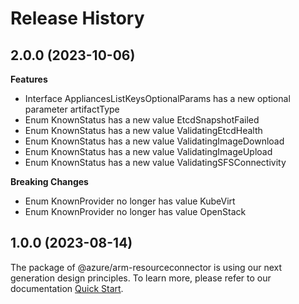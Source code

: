 # Release History
    
## 2.0.0 (2023-10-06)
    
**Features**

  - Interface AppliancesListKeysOptionalParams has a new optional parameter artifactType
  - Enum KnownStatus has a new value EtcdSnapshotFailed
  - Enum KnownStatus has a new value ValidatingEtcdHealth
  - Enum KnownStatus has a new value ValidatingImageDownload
  - Enum KnownStatus has a new value ValidatingImageUpload
  - Enum KnownStatus has a new value ValidatingSFSConnectivity

**Breaking Changes**

  - Enum KnownProvider no longer has value KubeVirt
  - Enum KnownProvider no longer has value OpenStack
    
    
## 1.0.0 (2023-08-14)

The package of @azure/arm-resourceconnector is using our next generation design principles. To learn more, please refer to our documentation [Quick Start](https://aka.ms/js-track2-quickstart).
